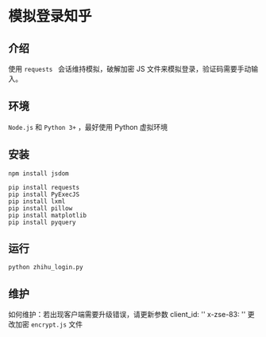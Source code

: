 # 模拟登录知乎

## 介绍

使用 `requests ` 会话维持模拟，破解加密 JS 文件来模拟登录，验证码需要手动输入。

## 环境

`Node.js` 和 `Python 3+` ，最好使用 Python 虚拟环境

## 安装

```
npm install jsdom
```

```
pip install requests
pip install PyExecJS
pip install lxml
pip install pillow
pip install matplotlib
pip install pyquery
```

## 运行

	python zhihu_login.py

## 维护

如何维护：若出现客户端需要升级错误，请更新参数
	client_id: ''
	x-zse-83: ''
更改加密 `encrypt.js` 文件